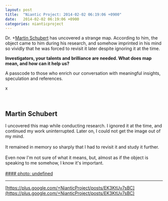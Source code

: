 ```yaml
---
layout: post
title:  "Niantic Project: 2014-02-02 06:19:06 +0900"
date:   2014-02-02 06:19:06 +0900
categories: nianticproject
---
```

Dr. +[Martin Schubert](https://plus.google.com/100425314717666507497 "") has uncovered a strange map. According to him, the object came to him during his research, and somehow imprinted in his mind so vividly that he was forced to revisit it later despite ignoring it at the time.

**Investigators, your talents and brilliance are needed. What does map mean, and how can it help us?**

A passcode to those who enrich our conversation with meaningful insights, speculation and references.

x<div class="shared"><br /><h2>Martin Schubert</h2>I uncovered this map while conducting research. I ignored it at the time, and continued my work uninterrupted. Later on, I could not get the image out of my mind.<br /><br />It remained in memory so sharply that I had to revisit it and study it further.<br /><br />Even now I'm not sure of what it means, but, almost as if the object is speaking to me somehow, I know it's important.<br /><br /></div>
[#### photo: undefined](https://lh6.googleusercontent.com/-M4eagg79xb4/Uu1jzm7o26I/AAAAAAAAAEI/rO5iq6GW6QE/eaamoawakka.png "")
- - -
[https://plus.google.com/+NianticProject/posts/EK3KtUv7sBC](https://plus.google.com/+NianticProject/posts/EK3KtUv7sBC)
